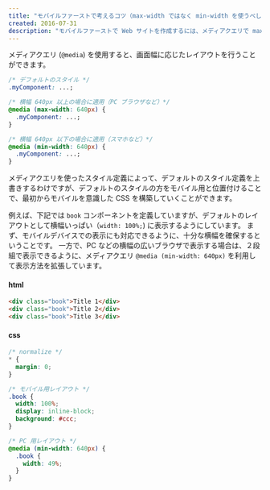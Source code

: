 ```yaml
---
title: "モバイルファーストで考えるコツ（max-width ではなく min-width を使うべし）"
created: 2016-07-31
description: "モバイルファーストで Web サイトを作成するには、メディアクエリで max-width は使用せずに、min-width を使用するようにしましょう。"
---
```


メディアクエリ (`@media`) を使用すると、画面幅に応じたレイアウトを行うことができます。

```css
/* デフォルトのスタイル */
.myComponent: ...;

/* 横幅 640px 以上の場合に適用（PC ブラウザなど）*/
@media (max-width: 640px) {
  .myComponent: ...;
}

/* 横幅 640px 以下の場合に適用（スマホなど）*/
@media (min-width: 640px) {
  .myComponent: ...;
}
```

メディアクエリを使ったスタイル定義によって、デフォルトのスタイル定義を上書きするわけですが、デフォルトのスタイルの方をモバイル用と位置付けることで、最初からモバイルを意識した CSS を構築していくことができます。

例えば、下記では `book` コンポーネントを定義していますが、デフォルトのレイアウトとして横幅いっぱい（`width: 100%;`) に表示するようにしています。
まず、モバイルデバイスでの表示にも対応できるように、十分な横幅を確保するということです。
一方で、PC などの横幅の広いブラウザで表示する場合は、２段組で表示できるように、メディアクエリ `@media (min-width: 640px)` を利用して表示方法を拡張しています。

#### html

```html
<div class="book">Title 1</div>
<div class="book">Title 2</div>
<div class="book">Title 3</div>
```

#### css

```css
/* normalize */
* {
  margin: 0;
}

/* モバイル用レイアウト */
.book {
  width: 100%;
  display: inline-block;
  background: #ccc;
}

/* PC 用レイアウト */
@media (min-width: 640px) {
  .book {
    width: 49%;
  }
}
```

